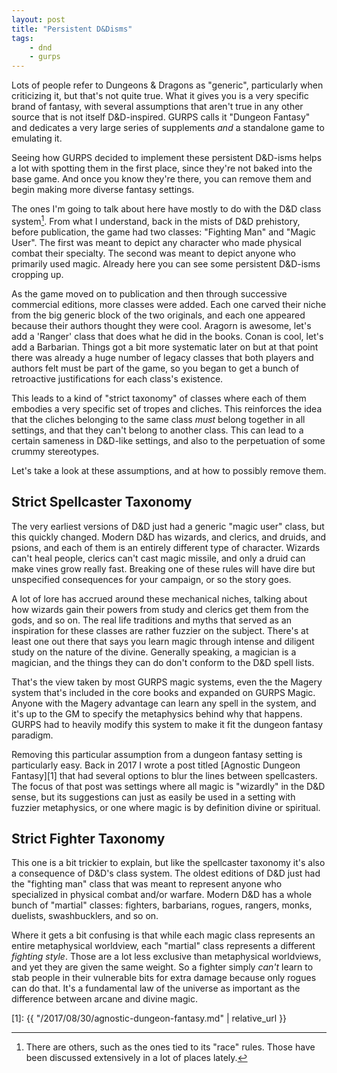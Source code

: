 ```yaml
---
layout: post
title: "Persistent D&Disms"
tags:
    - dnd
    - gurps
---
```


Lots of people refer to Dungeons & Dragons as "generic", particularly when
criticizing it, but that's not quite true. What it gives you is a very specific
brand of fantasy, with several assumptions that aren't true in any other source
that is not itself D&D-inspired. GURPS calls it "Dungeon Fantasy" and dedicates
a very large series of supplements _and_ a standalone game to emulating it.

Seeing how GURPS decided to implement these persistent D&D-isms helps a lot with
spotting them in the first place, since they're not baked into the base
game. And once you know they're there, you can remove them and begin making more
diverse fantasy settings.

The ones I'm going to talk about here have mostly to do with the D&D class
system[^1]. From what I understand, back in the mists of D&D prehistory, before
publication, the game had two classes: "Fighting Man" and "Magic User". The
first was meant to depict any character who made physical combat their
specialty. The second was meant to depict anyone who primarily used
magic. Already here you can see some persistent D&D-isms cropping up.

As the game moved on to publication and then through successive commercial
editions, more classes were added. Each one carved their niche from the big
generic block of the two originals, and each one appeared because their authors
thought they were cool. Aragorn is awesome, let's add a 'Ranger' class that does
what he did in the books. Conan is cool, let's add a Barbarian. Things got a bit
more systematic later on but at that point there was already a huge number of
legacy classes that both players and authors felt must be part of the game, so
you began to get a bunch of retroactive justifications for each class's
existence.

This leads to a kind of "strict taxonomy" of classes where each of them embodies
a very specific set of tropes and cliches. This reinforces the idea that the
cliches belonging to the same class _must_ belong together in all settings, and
that they can't belong to another class. This can lead to a certain sameness in
D&D-like settings, and also to the perpetuation of some crummy stereotypes.

Let's take a look at these assumptions, and at how to possibly remove them.

## Strict Spellcaster Taxonomy

The very earliest versions of D&D just had a generic "magic user" class, but
this quickly changed. Modern D&D has wizards, and clerics, and druids, and
psions, and each of them is an entirely different type of character. Wizards
can't heal people, clerics can't cast magic missile, and only a druid can make
vines grow really fast. Breaking one of these rules will have dire but
unspecified consequences for your campaign, or so the story goes.

A lot of lore has accrued around these mechanical niches, talking about how
wizards gain their powers from study and clerics get them from the gods, and so
on. The real life traditions and myths that served as an inspiration for these
classes are rather fuzzier on the subject. There's at least one out there that
says you learn magic through intense and diligent study on the nature of the
divine. Generally speaking, a magician is a magician, and the things they can do
don't conform to the D&D spell lists.

That's the view taken by most GURPS magic systems, even the the Magery system
that's included in the core books and expanded on GURPS Magic. Anyone with the
Magery advantage can learn any spell in the system, and it's up to the GM to
specify the metaphysics behind why that happens. GURPS had to heavily modify
this system to make it fit the dungeon fantasy paradigm.

Removing this particular assumption from a dungeon fantasy setting is
particularly easy. Back in 2017 I wrote a post titled [Agnostic Dungeon
Fantasy][1] that had several options to blur the lines between spellcasters. The
focus of that post was settings where all magic is "wizardly" in the D&D sense,
but its suggestions can just as easily be used in a setting with fuzzier
metaphysics, or one where magic is by definition divine or spiritual.

## Strict Fighter Taxonomy

This one is a bit trickier to explain, but like the spellcaster taxonomy it's
also a consequence of D&D's class system. The oldest editions of D&D just had
the "fighting man" class that was meant to represent anyone who specialized in
physical combat and/or warfare. Modern D&D has a whole bunch of "martial"
classes: fighters, barbarians, rogues, rangers, monks, duelists, swashbucklers,
and so on.

Where it gets a bit confusing is that while each magic class represents an
entire metaphysical worldview, each "martial" class represents a different
_fighting style_. Those are a lot less exclusive than metaphysical worldviews,
and yet they are given the same weight. So a fighter simply _can't_ learn to
stab people in their vulnerable bits for extra damage because only rogues can do
that. It's a fundamental law of the universe as important as the difference
between arcane and divine magic.

[1]: {{ "/2017/08/30/agnostic-dungeon-fantasy.md" | relative_url }}

[^1]: There are others, such as the ones tied to its "race" rules. Those have
    been discussed extensively in a lot of places lately.
